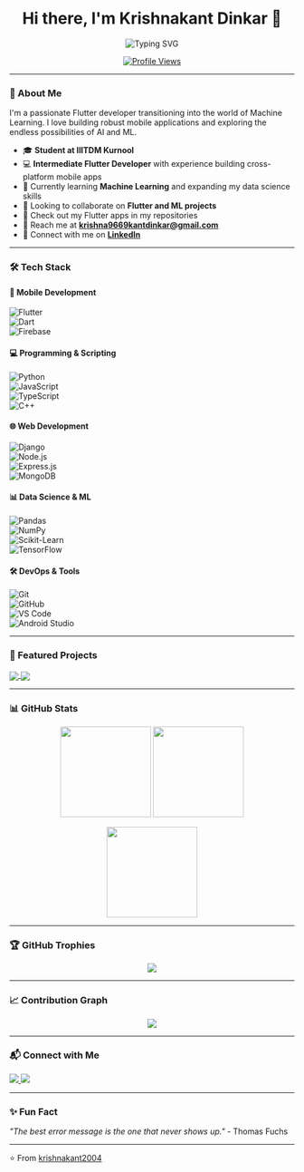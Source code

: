<h1 align="center">Hi there, I'm Krishnakant Dinkar 👋</h1>

<p align="center">
  <img src="https://readme-typing-svg.herokuapp.com?font=Fira+Code&weight=600&size=22&pause=1000&color=F7A800&center=true&width=450&lines=Flutter+Developer;Machine+Learning+Enthusiast;Student+at+IIITDM+Kurnool;Open+to+Collaboration" alt="Typing SVG" />
</p>

<p align="center">
  <a href="https://github.com/krishnakant2004">
    <img src="https://komarev.com/ghpvc/?username=krishnakant2004&style=flat-square&color=blue" alt="Profile Views"/>
  </a>
</p>

---

### 🚀 About Me  
I'm a passionate Flutter developer transitioning into the world of Machine Learning. I love building robust mobile applications and exploring the endless possibilities of AI and ML.

- 🎓 **Student at IIITDM Kurnool**  
- 💻 **Intermediate Flutter Developer** with experience building cross-platform mobile apps  
- 🌱 Currently learning **Machine Learning** and expanding my data science skills  
- 👯 Looking to collaborate on **Flutter and ML projects**  
- 📱 Check out my Flutter apps in my repositories  
- 📧 Reach me at **[krishna9669kantdinkar@gmail.com](mailto:krishna9669kantdinkar@gmail.com)**  
- 💼 Connect with me on **[LinkedIn](https://www.linkedin.com/in/krishnakant-dinkar/)**    

---

### 🛠️ Tech Stack  

#### 📱 Mobile Development  
![Flutter](https://img.shields.io/badge/Flutter-02569B?style=for-the-badge&logo=flutter&logoColor=white)  
![Dart](https://img.shields.io/badge/Dart-0175C2?style=for-the-badge&logo=dart&logoColor=white)  
![Firebase](https://img.shields.io/badge/Firebase-FFCA28?style=for-the-badge&logo=firebase&logoColor=black)  

#### 💻 Programming & Scripting  
![Python](https://img.shields.io/badge/Python-3776AB?style=for-the-badge&logo=python&logoColor=white)  
![JavaScript](https://img.shields.io/badge/JavaScript-F7DF1E?style=for-the-badge&logo=javascript&logoColor=black)  
![TypeScript](https://img.shields.io/badge/TypeScript-3178C6?style=for-the-badge&logo=typescript&logoColor=white)  
![C++](https://img.shields.io/badge/C++-00599C?style=for-the-badge&logo=c%2B%2B&logoColor=white)  

#### 🌐 Web Development  
![Django](https://img.shields.io/badge/Django-092E20?style=for-the-badge&logo=django&logoColor=white)  
![Node.js](https://img.shields.io/badge/Node.js-339933?style=for-the-badge&logo=node.js&logoColor=white)  
![Express.js](https://img.shields.io/badge/Express.js-000000?style=for-the-badge&logo=express&logoColor=white)  
![MongoDB](https://img.shields.io/badge/MongoDB-4EA94B?style=for-the-badge&logo=mongodb&logoColor=white)  

#### 📊 Data Science & ML  
![Pandas](https://img.shields.io/badge/Pandas-150458?style=for-the-badge&logo=pandas&logoColor=white)  
![NumPy](https://img.shields.io/badge/NumPy-013243?style=for-the-badge&logo=numpy&logoColor=white)  
![Scikit-Learn](https://img.shields.io/badge/Scikit_Learn-F7931E?style=for-the-badge&logo=scikit-learn&logoColor=white)  
![TensorFlow](https://img.shields.io/badge/TensorFlow-FF6F00?style=for-the-badge&logo=tensorflow&logoColor=white)  

#### 🛠️ DevOps & Tools  
![Git](https://img.shields.io/badge/Git-F05032?style=for-the-badge&logo=git&logoColor=white)  
![GitHub](https://img.shields.io/badge/GitHub-181717?style=for-the-badge&logo=github&logoColor=white)  
![VS Code](https://img.shields.io/badge/VS_Code-007ACC?style=for-the-badge&logo=visual-studio-code&logoColor=white)  
![Android Studio](https://img.shields.io/badge/Android_Studio-3DDC84?style=for-the-badge&logo=android-studio&logoColor=white)  

---

### 🔭 Featured Projects  

<a href="https://github.com/krishnakant2004/project-name">
  <img align="center" src="https://github-readme-stats.vercel.app/api/pin/?username=krishnakant2004&repo=project-name&theme=tokyonight" />
</a>
<a href="https://github.com/krishnakant2004/another-project">
  <img align="center" src="https://github-readme-stats.vercel.app/api/pin/?username=krishnakant2004&repo=another-project&theme=tokyonight" />
</a>

<!-- Replace 'project-name' and 'another-project' with your actual repositories -->

---

### 📊 GitHub Stats  
<p align="center">
  <img src="https://github-readme-stats.vercel.app/api?username=krishnakant2004&show_icons=true&theme=tokyonight&cache_seconds=7200" height="160px" />
  <img src="https://github-readme-streak-stats.herokuapp.com/?user=krishnakant2004&theme=tokyonight&cache_seconds=7200" height="160px" />
</p>

<p align="center">
  <img src="https://github-readme-stats.vercel.app/api/top-langs/?username=krishnakant2004&layout=compact&theme=radical" height="160px" />
</p>

---

### 🏆 GitHub Trophies  
<p align="center">
  <img src="https://github-profile-trophy.vercel.app/?username=krishnakant2004&theme=nord&column=7" />
</p>

---

### 📈 Contribution Graph  
<p align="center">
  <img src="https://activity-graph.herokuapp.com/graph?username=krishnakant2004&theme=react-dark" />
</p>

---

### 📬 Connect with Me  
<p align="left">
  <a href="mailto:krishna9669kantdinkar@gmail.com">
    <img src="https://img.shields.io/badge/Email-D14836?style=for-the-badge&logo=gmail&logoColor=white" />
  </a>
  <a href="https://www.linkedin.com/in/krishnakant-dinkar/">
    <img src="https://img.shields.io/badge/LinkedIn-0077B5?style=for-the-badge&logo=linkedin&logoColor=white" />
  </a>
</p>

---

### ✨ Fun Fact  
*"The best error message is the one that never shows up."* - Thomas Fuchs  

---

⭐️ From [krishnakant2004](https://github.com/krishnakant2004)
